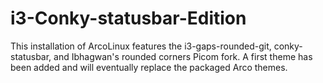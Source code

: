 # i3-Conky-statusbar-Edition

This installation of ArcoLinux features the i3-gaps-rounded-git, conky-statusbar, and Ibhagwan's rounded corners Picom fork.
A first theme has been added and will eventually replace the packaged Arco themes.
